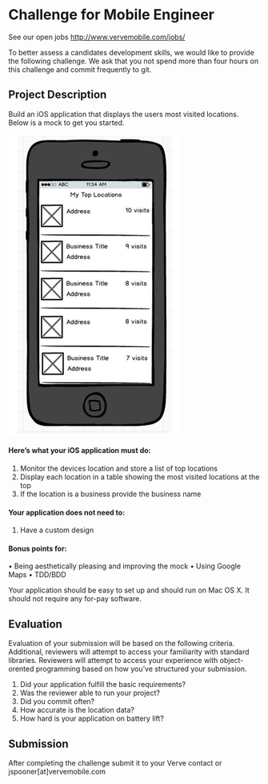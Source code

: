 # Challenge for Mobile Engineer
See our open jobs http://www.vervemobile.com/jobs/

To better assess a candidates development skills, we would like to provide the following challenge.  We ask that you not spend more than four hours on this challenge and commit frequently to git.

## Project Description

Build an iOS application that displays the users most visited locations.  Below is a mock to get you started.

![iOS Mock](http://raw.githubusercontent.com/VerveWireless/software-challenge/mobile-challenge/iOS-mock-small.jpg)


#### Here’s what your iOS application must do:

1. Monitor the devices location and store a list of top locations
2. Display each location in a table showing the most visited locations at the top
3. If the location is a business provide the business name

#### Your application does not need to:

 1. Have a custom design

#### Bonus points for:

• Being aesthetically pleasing and improving the mock
• Using Google Maps
• TDD/BDD

Your application should be easy to set up and should run on Mac OS X.  It should not require any for-pay software.

## Evaluation

Evaluation of your submission will be based on the following criteria.  Additional, reviewers will attempt to access your familiarity with standard libraries.  Reviewers will attempt to access your experience with object-orented programming based on how you’ve structured your submission.

1. Did your application fulfill the basic requirements?
2. Was the reviewer able to run your project?
3. Did you commit often?
4. How accurate is the location data?
5. How hard is your application on battery lift?

## Submission

After completing the challenge submit it to your Verve contact or jspooner[at]vervemobile.com
